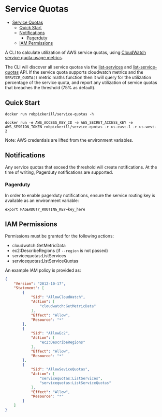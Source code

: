 # Service Quotas

- [Service Quotas](#service-quotas)
  - [Quick Start](#quick-start)
  - [Notifications](#notifications)
    - [Pagerduty](#pagerduty)
  - [IAM Permissions](#iam-permissions)


A CLI to calculate utilization of AWS service quotas, using [CloudWatch service quota usage metrics](https://docs.aws.amazon.com/AmazonCloudWatch/latest/monitoring/CloudWatch-Service-Quota-Integration.html).

The CLI will discover all service quotas via the [list-services](https://docs.aws.amazon.com/servicequotas/2019-06-24/apireference/API_ListServices.html) and [list-service-quotas](https://docs.aws.amazon.com/servicequotas/2019-06-24/apireference/API_ListServiceQuotas.html) API. If the service quota supports cloudwatch metrics and the `SERVICE_QUOTA()` metric maths function then it will query for the utilization percentage of the service quota, and report any utilization of service quotas that breaches the threshold (75% as default).

## Quick Start

```
docker run robpickerill/service-quotas -h

docker run -e AWS_ACCESS_KEY_ID -e AWS_SECRET_ACCESS_KEY -e AWS_SESSION_TOKEN robpickerill/service-quotas -r us-east-1 -r us-west-2
```

Note: AWS credentials are lifted from the environment variables.

## Notifications

Any service quotas that exceed the threshold will create notifications. At the time of writing, Pagerduty notifications are supported.

### Pagerduty

In order to enable pagerduty notifications, ensure the service routing key is available as an environment variable:

```
export PAGERDUTY_ROUTING_KEY=key_here
```

## IAM Permissions

Permissions must be granted for the following actions:

- cloudwatch:GetMetricData
- ec2:DescribeRegions (if `--region` is not passed)
- servicequotas:ListServices
- servicequotas:ListServiceQuotas

An example IAM policy is provided as:

```json
{
    "Version": "2012-10-17",
    "Statement": [
        {
            "Sid": "AllowCloudWatch",
            "Action": [
                "cloudwatch:GetMetricData"
            ],
            "Effect": "Allow",
            "Resource": "*"
        },
        {
            "Sid": "AllowEc2",
            "Action": [
                "ec2:DescribeRegions"
            ],
            "Effect": "Allow",
            "Resource": "*"
        },
        {
            "Sid": "AllowSeviceQuotas",
            "Action": [
                "servicequotas:ListServices",
                "servicequotas:ListServiceQuotas"
            ],
            "Effect": "Allow",
            "Resource": "*"
        }
    ]
}
```